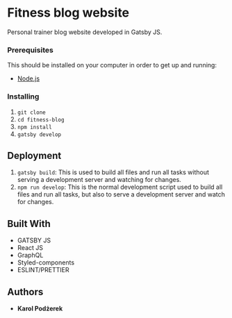 # Fitness blog website

Personal trainer blog website developed in Gatsby JS.

### Prerequisites

This should be installed on your computer in order to get up and running:

- [Node.js](https://nodejs.org/en/)

### Installing

1. `git clone`
2. `cd fitness-blog`
3. `npm install`
4. `gatsby develop`

## Deployment

1. `gatsby build`: This is used to build all files and run all tasks without serving a development server and watching for changes.
2. `npm run develop`: This is the normal development script used to build all files and run all tasks, but also to serve a development server and watch for changes.

## Built With

* GATSBY JS
* React JS
* GraphQL
* Styled-components
* ESLINT/PRETTIER

## Authors

* **Karol Podżerek** 
